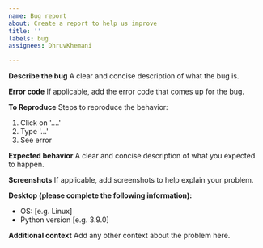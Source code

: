 ```yaml
---
name: Bug report
about: Create a report to help us improve
title: ''
labels: bug
assignees: DhruvKhemani

---
```


**Describe the bug**
A clear and concise description of what the bug is.

**Error code**
If applicable, add the error code that comes up for the bug.

**To Reproduce**
Steps to reproduce the behavior:
1. Click on '....'
2. Type '...'
3. See error

**Expected behavior**
A clear and concise description of what you expected to happen.

**Screenshots**
If applicable, add screenshots to help explain your problem.

**Desktop (please complete the following information):**
 - OS: [e.g. Linux]
 - Python version [e.g. 3.9.0]

**Additional context**
Add any other context about the problem here.
